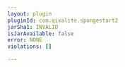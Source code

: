 ```yaml
---
layout: plugin
pluginId: com.qixalite.spongestart2
jarSha1: INVALID
isJarAvailable: false
error: NONE
violations: []

---
```

